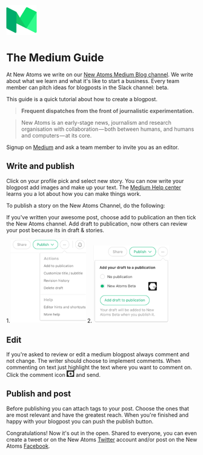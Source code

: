 <img src="../images/medium-logo.png" width="80">

# The Medium Guide

At New Atoms we write on our [New Atoms Medium Blog channel](https://medium.com/new-atoms-beta). We write about what we learn and what it's like to start a business. Every team member can pitch ideas for blogposts in the Slack channel: beta.

This guide is a quick tutorial about how to create a blogpost.  

> **Frequent dispatches from the front of journalistic experimentation.**

>New Atoms is an early-stage news, journalism and research organisation with collaboration — both between humans, and humans and computers — at its core.

Signup on [Medium](https://medium.com/) and ask a team member to invite you as an editor.

## Write and publish

Click on your profile pick and select new story. You can now write your blogpost add images and make up your text. The [Medium Help center](https://help.medium.com/hc/en-us) learns you a lot about how you can make things work.

To publish a story on the New Atoms Channel, do the following:

If you've written your awesome post, choose add to publication an then tick the New Atoms channel. Add draft to publication, now others can review your post because its in draft & stories.

1.<img src="../images/medium-add-to-publication.png" width="200"> 2.  <img src="../images/medium-add-draft.png" width="200">  

## Edit

If you're asked to review or edit a medium blogpost always comment and not change. The writer should choose to implement comments. When commenting on text just highlight the text where you want to comment on. Click the comment icon <img src="../images/medium-review-icon.png" width="20"> and send.

## Publish and post

Before publishing you can attach tags to your post. Choose the ones that are most relevant and have the greatest reach. When you're finished and happy with your blogpost you can push the publish button.

Congratulations! Now it's out in the open. Shared to everyone, you can even create a tweet or on the New Atoms [Twitter](https://twitter.com/NewAtoms) account and/or post on the New Atoms [Facebook](https://www.facebook.com/newatoms/).   
